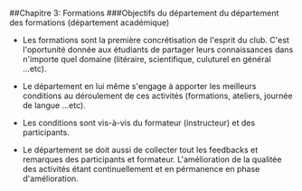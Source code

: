 ##Chapitre 3: Formations 
###Objectifs du département du département des formations (département académique)

- Les formations sont la première concrétisation de l'esprit du club. C'est l'oportunité donnée aux étudiants de partager leurs connaissances dans n'importe quel domaine (litéraire, scientifique, culuturel en général ...etc).

- Le département en lui même s'engage à apporter les meilleurs conditions au déroulement de ces activités (formations, ateliers, journée de langue ...etc).

- Les conditions sont vis-à-vis du formateur (instructeur) et des participants.

- Le département se doit aussi de collecter tout les feedbacks et remarques des participants et formateur. L'amélioration de la qualitée des activités étant continuellement et en pérmanence en phase d'amélioration.
